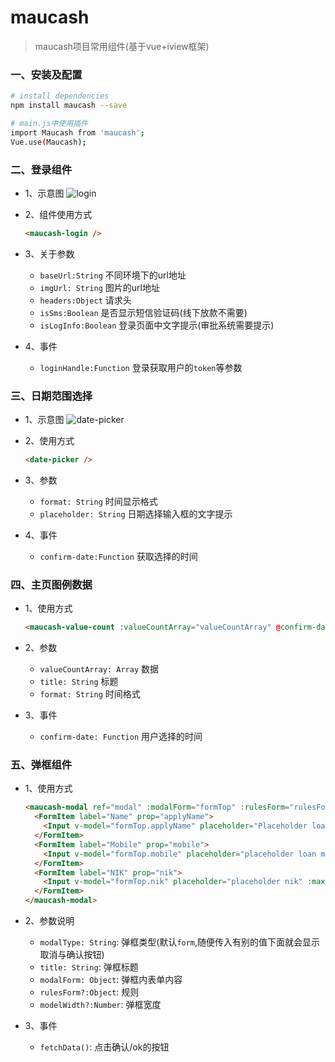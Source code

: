 # maucash

> maucash项目常用组件(基于vue+iview框架)

### 一、安装及配置

```bash
# install dependencies
npm install maucash --save

# main.js中使用插件
import Maucash from 'maucash';
Vue.use(Maucash);
```

### 二、登录组件
* 1、示意图
  ![login](./static/login.png)
* 2、组件使用方式

  ```html
  <maucash-login />
  ```
* 3、关于参数
  * `baseUrl:String` 不同环境下的url地址
  * `imgUrl: String` 图片的url地址
  * `headers:Object` 请求头
  * `isSms:Boolean` 是否显示短信验证码(线下放款不需要)
  * `isLogInfo:Boolean` 登录页面中文字提示(审批系统需要提示)
* 4、事件
  * `loginHandle:Function` 登录获取用户的`token`等参数

### 三、日期范围选择

* 1、示意图
  ![date-picker](./static/date-picker.png)

* 2、使用方式

  ```html
  <date-picker />
  ```

* 3、参数
  * `format: String` 时间显示格式
  * `placeholder: String` 日期选择输入框的文字提示

* 4、事件
  * `confirm-date:Function` 获取选择的时间


### 四、主页图例数据

* 1、使用方式

  ```html
  <maucash-value-count :valueCountArray="valueCountArray" @confirm-date="confirmDate" :title="'Key Statistics'" :format="'dd-MM-yyyy'"/>
  ```

* 2、参数
  * `valueCountArray: Array` 数据
  * `title: String` 标题
  * `format: String` 时间格式

* 3、事件
  * `confirm-date: Function` 用户选择的时间

### 五、弹框组件

* 1、使用方式

  ```html
  <maucash-modal ref="modal" :modalForm="formTop" :rulesForm="rulesForm" @fetchData="fetchData">
    <FormItem label="Name" prop="applyName">
      <Input v-model="formTop.applyName" placeholder="Placeholder loan name" :maxlength="255"></Input>
    </FormItem>
    <FormItem label="Mobile" prop="mobile">
      <Input v-model="formTop.mobile" placeholder="placeholder loan mobile" :maxlength="255"></Input>
    </FormItem>
    <FormItem label="NIK" prop="nik">
      <Input v-model="formTop.nik" placeholder="placeholder nik" :maxlength="255"></Input>
    </FormItem>
  </maucash-modal>
  ```

* 2、参数说明
  * `modalType: String`: 弹框类型(默认`form`,随便传入有别的值下面就会显示取消与确认按钮)
  * `title: String`: 弹框标题
  * `modalForm: Object`: 弹框内表单内容
  * `rulesForm?:Object`: 规则
  * `modelWidth?:Number`: 弹框宽度

* 3、事件
  * `fetchData()`: 点击确认/ok的按钮